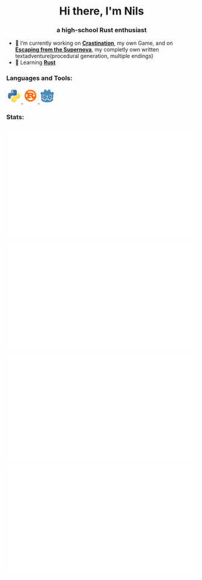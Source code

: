 <h1 align="center">Hi there, I'm Nils</h1>
<h3 align="center">a high-school Rust enthusiast</h3>

- 🔭 I’m currently working on **[Crastination](https://github.com/NWrenger/Crastination)**, my own Game, and on **[Escaping from the Supernova](https://github.com/NWrenger/Escaping-from-the-Supernova)**, my completly own written textadventure(procedural generation, multiple endings)
- 🦀 Learning **[Rust](https://www.rust-lang.org/)**

<h3 align="left">Languages and Tools:</h3>
<p align="left">
<a href="https://www.python.org/" target="_blank" rel="noreferrer"> <img src="https://raw.githubusercontent.com/devicons/devicon/master/icons/python/python-original.svg" alt="python" width="40" height="40"/> </a> <a href="https://www.rust-lang.org/" target="_blank" rel="noreferrer"> <img src="https://raw.githubusercontent.com/NWrenger/NWrenger/master/rust-icon-orange.svg" alt="rust" width="40" height="40"/> </a> <a href="https://godotengine.org/" target="_blank" rel="noreferrer"> <img src="https://raw.githubusercontent.com/devicons/devicon/master/icons/godot/godot-original.svg" alt="rust" width="40" height="40"/> </a> 
<h3 align="left">Stats:</h3>

![](https://raw.githubusercontent.com/NWrenger/github-stats/master/generated/overview.svg#gh-dark-mode-only)
![](https://raw.githubusercontent.com/NWrenger/github-stats/master/generated/overview.svg#gh-light-mode-only)
![](https://raw.githubusercontent.com/NWrenger/github-stats/master/generated/languages.svg#gh-dark-mode-only)
![](https://raw.githubusercontent.com/NWrenger/github-stats/master/generated/languages.svg#gh-light-mode-only)
